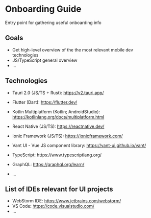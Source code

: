 # Onboarding Guide
Entry point for gathering useful onboarding info

## Goals
- Get high-level overview of the the most relevant mobile dev technologies
- JS/TypeScript general overview
- ...

## Technologies
- Tauri 2.0 (JS/TS + Rust): https://v2.tauri.app/
- Flutter (Dart): https://flutter.dev/
- Kotlin Multiplatform (Kotlin; AndroidStudio): https://kotlinlang.org/docs/multiplatform.html
- React Native (JS/TS): https://reactnative.dev/
- Ionic Framework (JS/TS): https://ionicframework.com/
- Vant UI - Vue JS component library: https://vant-ui.github.io/vant/
  
- TypeScript: https://www.typescriptlang.org/
- GraphQL: https://graphql.org/learn/
- ...

## List of IDEs relevant for UI projects 
- WebStorm IDE: https://www.jetbrains.com/webstorm/
- VS Code: https://code.visualstudio.com/
- ...
